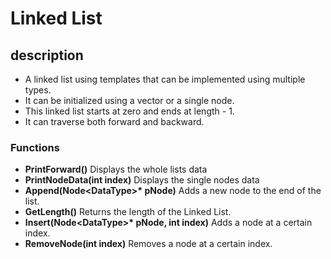 # Linked List

## description
* A linked list using templates that can be implemented using multiple types.
* It can be initialized using a vector or a single node.
* This linked list starts at zero and ends at length - 1.
* It can traverse both forward and backward.

### Functions
- **PrintForward()** Displays the whole lists data
- **PrintNodeData(int index)** Displays the single nodes data
- **Append(Node\<DataType\>\* pNode)** Adds a new node to the end of the list.
- **GetLength()** Returns the length of the Linked List.
- **Insert(Node\<DataType\>\* pNode, int index)** Adds a node at a certain index.
- **RemoveNode(int index)** Removes a node at a certain index. 
